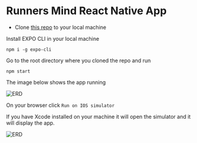 # Runners Mind React Native App

* Clone [this repo](https://github.com/angelo-james/runners_mind_python_backend) to your local machine

Install EXPO CLI in your local machine

```
npm i -g expo-cli
```

Go to the root directory where you cloned the repo and run

```
npm start
```

The image below shows the app running

![ERD](https://snag.gy/5fadbT.jpg)

On your browser click `Run on IOS simulator`

If you have Xcode installed on your machine it will open the simulator and it will display the app.

![ERD](https://snag.gy/6UcaNx.jpg)